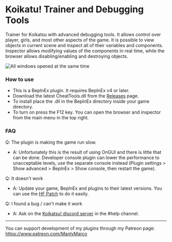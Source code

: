 # Koikatu! Trainer and Debugging Tools
Trainer for Koikatsu with advanced debugging tools. It allows control over player, girls, and most other aspects of the game. It is possible to view objects in current scene and inspect all of their variables and components. Inspector allows modifying values of the components in real time, while the browser allows disabling/enabling and destroying objects.

![All windows opened at the same time](https://user-images.githubusercontent.com/39247311/47887130-17985d00-de3e-11e8-9e15-1fed99ace4f3.png)

### How to use
- This is a BepInEx plugin. It requires BepInEx v4 or later.
- Download the latest CheatTools.dll from the [Releases](https://github.com/ManlyMarco/KoikatuCheatTools/releases) page.
- To install place the .dll in the BepInEx directory inside your game directory.
- To turn on press the F12 key. You can open the browser and inspector from the main menu in the top right.

### FAQ
Q: The plugin is making the game run slow.
- A: Unfortunately this is the result of using OnGUI and there is little that can be done. Developer console plugin can lower the performance to unacceptable levels, use the separate console instead (Plugin settings > Show advanced > BepInEx > Show console, then restart the game).

Q: It doesn't work
- A: Update your game, BepInEx and plugins to their latest versions. You can use the [HF Patch](https://github.com/ManlyMarco/KK-HF_Patch
) to do it easily.

Q: I found a bug / can't make it work
- A: Ask on the [Koikatsu! discord server](https://discord.gg/zS5vJYS) in the #help channel.

-------
You can support development of my plugins through my Patreon page: https://www.patreon.com/ManlyMarco
